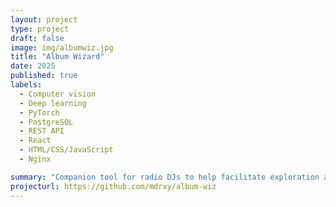 ```yaml
---
layout: project
type: project
draft: false
image: img/albumwiz.jpg
title: "Album Wizard"
date: 2025
published: true
labels:
  - Computer vision
  - Deep learning
  - PyTorch
  - PostgreSQL
  - REST API
  - React
  - HTML/CSS/JavaScript
  - Nginx

summary: "Companion tool for radio DJs to help facilitate exploration and discovery with physical collections of vinyl records."
projecturl: https://github.com/mdrxy/album-wiz
---
```

